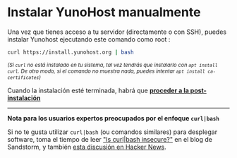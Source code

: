 # Instalar YunoHost manualmente

Una vez que tienes acceso a tu servidor (directamente o con SSH), puedes instalar Yunohost ejecutando este comando como root :

```bash
curl https://install.yunohost.org | bash
```

<small>*(Si `curl` no está instalado en tu sistema, tal vez tendrás que instalarlo con `apt install curl`. De otro modo, si el comando no muestra nada, puedes intentar `apt install ca-certificates`)*</small>

Cuando la instalación esté terminada, habrá que [**proceder a la post-instalación**](/postinstall_es)

---

**Nota para los usuarios expertos preocupados por el enfoque `curl|bash`**

Si no te gusta utilizar `curl|bash` (ou comandos similares) para desplegar software, toma el tiempo de leer ["Is curl|bash insecure?"](https://sandstorm.io/news/2015-09-24-is-curl-bash-insecure-pgp-verified-install) en el blog de Sandstorm, y también [esta discusión en Hacker News](https://news.ycombinator.com/item?id=12766350).

